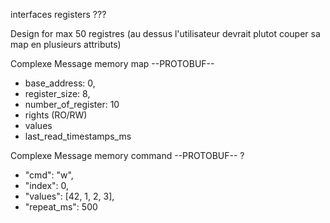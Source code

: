 






interfaces registers ???







Design for max 50 registres (au dessus l'utilisateur devrait plutot couper sa map en plusieurs attributs)

Complexe Message memory map
--PROTOBUF--
- base_address: 0,
- register_size: 8,
- number_of_register: 10
- rights (RO/RW)
- values
- last_read_timestamps_ms


Complexe Message memory command
--PROTOBUF-- ?
- "cmd": "w",
- "index": 0,
- "values": [42, 1, 2, 3],
- "repeat_ms": 500


